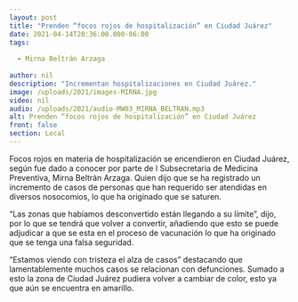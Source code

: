 ```yaml
---
layout: post
title: "Prenden “focos rojos de hospitalización” en Ciudad Juárez"
date: 2021-04-14T20:36:00.000-06:00
tags:
  
  - Mirna Beltrán Arzaga
  
author: nil
description: "Incrementan hospitalizaciones en Ciudad Juárez."
image: /uploads/2021/images-MIRNA.jpg
video: nil
audio: /uploads/2021/audio-MW03_MIRNA_BELTRAN.mp3
alt: Prenden “focos rojos de hospitalización” en Ciudad Juárez
front: false
section: Local
---
```


Focos rojos en materia de hospitalización se encendieron en Ciudad Juárez, según fue dado a conocer por parte de l Subsecretaria de Medicina Preventiva, Mirna Beltrán Arzaga. Quien dijo que se ha registrado un incremento de casos de personas que han requerido ser atendidas en diversos nosocomios, lo que ha originado que se saturen.

“Las zonas que habíamos desconvertido están llegando a su límite”, dijo, por lo que se tendrá que volver a convertir, añadiendo que esto se puede adjudicar a que se esta en el proceso de vacunación lo que ha originado que se tenga una falsa seguridad. 

“Estamos viendo con tristeza el alza de casos” destacando que lamentablemente muchos casos se relacionan con defunciones. Sumado a esto la zona de Ciudad Juárez pudiera volver a cambiar de color, esto ya que aún se encuentra en amarillo.
